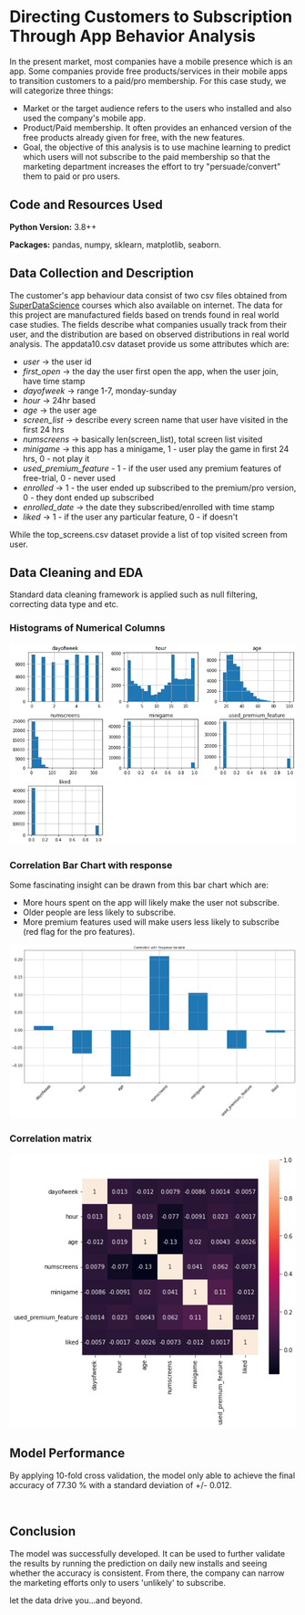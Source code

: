 # Directing Customers to Subscription Through App Behavior Analysis
In the present market, most companies have a mobile presence which is an app. Some companies provide free products/services in their mobile apps to transition customers to a paid/pro membership. For this case study, we will categorize three things:
* Market or the target audience refers to the users who installed and also used the company's mobile app.
* Product/Paid membership. It often provides an enhanced version of the free products already given for free, with the new features.
* Goal, the objective of this analysis is to use machine learning to predict which users will not subscribe to the paid membership so that the marketing department increases the effort to try "persuade/convert" them to paid or pro users.

## Code and Resources Used 
**Python Version:** 3.8++

**Packages:** pandas, numpy, sklearn, matplotlib, seaborn.

## Data Collection and Description
The customer's app behaviour data consist of two csv files obtained from [SuperDataScience](https://www.superdatascience.com/courses) courses which also available on internet. The data for this project are manufactured fields based on trends found in real world case studies. The fields describe what companies usually track from their user, and the distribution are based on observed distributions in real world analysis. The appdata10.csv dataset provide us some attributes which are:
* *user* -> the user id
* *first_open* -> the day the user first open the app, when the user join, have time stamp
* *dayofweek* -> range 1-7, monday-sunday
* *hour* -> 24hr based 
* *age* -> the user age 
* *screen_list* -> describe every screen name that user have visited in the first 24 hrs
* *numscreens* -> basically len(screen_list), total screen list visited
* *minigame* -> this app has a minigame, 1 - user play the game in first 24 hrs, 0 - not play it
* *used_premium_feature* - 1 - if the user used any premium features of free-trial, 0 - never used
* *enrolled* -> 1 - the user ended up subscribed to the premium/pro version, 0 - they dont ended up subscribed
* *enrolled_date* -> the date they subscribed/enrolled with time stamp
* *liked* -> 1 - if the user any particular feature, 0 - if doesn't

While the top_screens.csv dataset provide a list of top visited screen from user.

## Data Cleaning and EDA
Standard data cleaning framework is applied such as null filtering, correcting data type and etc.

### Histograms of Numerical Columns

![Bar overall](https://github.com/aimanraz/fn-tech-logireg/blob/main/img/histogram_overall.png)

### Correlation Bar Chart with response
Some fascinating insight can be drawn from this bar chart which are:
* More hours spent on the app will likely make the user not subscribe.
* Older people are less likely to subscribe.
* More premium features used will make users less likely to subscribe (red flag for the pro features).

![Correlation bar](https://github.com/aimanraz/fn-tech-logireg/blob/main/img/correlation_bar.png)

### Correlation matrix

![Correlation matrix](https://github.com/aimanraz/fn-tech-logireg/blob/main/img/correlation_heatmap.png)

## Model Performance
By applying 10-fold cross validation, the model only able to achieve the final accuracy of 77.30 % with a standard deviation of +/- 0.012.

![]()

## Conclusion
The model was successfully developed. It can be used to further validate the results by running the prediction on daily new installs and seeing whether the accuracy is consistent. From there, the company can narrow the marketing efforts only to users 'unlikely' to subscribe.

let the data drive you...and beyond.
